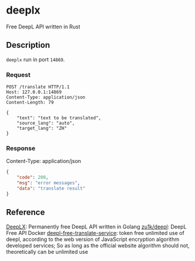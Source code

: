 # deeplx

Free DeepL API written in Rust

## Description

`deeplx` run in port `14869`.

### Request

```http
POST /translate HTTP/1.1
Host: 127.0.0.1:14869
Content-Type: application/json
Content-Length: 79

{
    "text": "text to be translated",
    "source_lang": "auto",
    "target_lang": "ZH"
}
```

### Response

Content-Type: application/json
```json
{
    "code": 200,
    "msg": "error messages",
    "data": "translate result"
}
```

## Reference

[DeepLX](https://github.com/OwO-Network/DeepLX): Permanently free DeepL API written in Golang
[zu1k/deepl](https://hub.docker.com/r/zu1k/deepl): DeepL Free API Docker
[deepl-free-translate-service](https://github.com/akl7777777/deepl-free-translate-service): token free unlimited use of deepl, according to the web version of JavaScript encryption algorithm developed services; So as long as the official website algorithm should not, theoretically can be unlimited use
